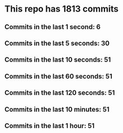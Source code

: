 # This repo has 1813 commits

## Commits in the last 1 second: 6
## Commits in the last 5 seconds: 30
## Commits in the last 10 seconds: 51
## Commits in the last 60 seconds: 51
## Commits in the last 120 seconds: 51
## Commits in the last 10 minutes: 51
## Commits in the last 1 hour: 51
